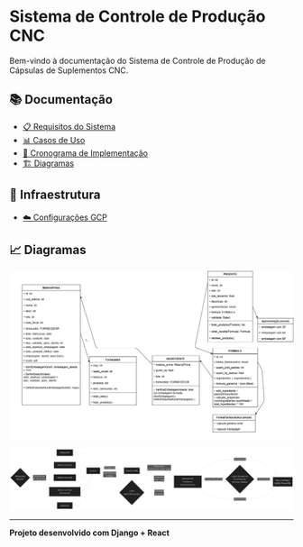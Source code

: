 # Sistema de Controle de Produção CNC

Bem-vindo à documentação do Sistema de Controle de Produção de Cápsulas de Suplementos CNC.

## 📚 Documentação

- [📋 Requisitos do Sistema](requisitos.md)
- [📊 Casos de Uso](use_cases.md) 
- [📅 Cronograma de Implementação](cronograma.md)
- [🏗️ Diagramas](img/)

## 🔧 Infraestrutura

- [☁️ Configurações GCP](infra/gcp/)

## 📈 Diagramas

![Diagrama de Classes](img/diagrama-de-classes.png)

![Diagrama de Fluxo](img/diagrama-de-fluxo.png)

---

**Projeto desenvolvido com Django + React**